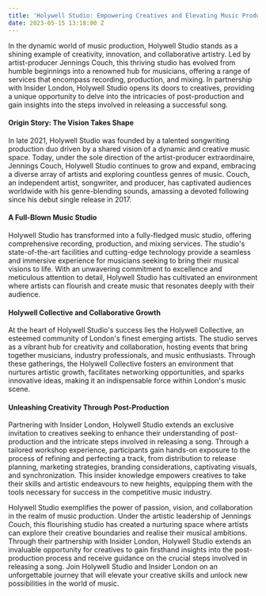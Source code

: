 ```yaml
---
title: 'Holywell Studio: Empowering Creatives and Elevating Music Production'
date: 2023-05-15 13:18:00 Z
---
```


In the dynamic world of music production, Holywell Studio stands as a shining example of creativity, innovation, and collaborative artistry. Led by artist-producer Jennings Couch, this thriving studio has evolved from humble beginnings into a renowned hub for musicians, offering a range of services that encompass recording, production, and mixing. In partnership with Insider London, Holywell Studio opens its doors to creatives, providing a unique opportunity to delve into the intricacies of post-production and gain insights into the steps involved in releasing a successful song.

#### Origin Story: The Vision Takes Shape 

In late 2021, Holywell Studio was founded by a talented songwriting production duo driven by a shared vision of a dynamic and creative music space. Today, under the sole direction of the artist-producer extraordinaire, Jennings Couch, Holywell Studio continues to grow and expand, embracing a diverse array of artists and exploring countless genres of music. Couch, an independent artist, songwriter, and producer, has captivated audiences worldwide with his genre-blending sounds, amassing a devoted following since his debut single release in 2017.

#### A Full-Blown Music Studio 

Holywell Studio has transformed into a fully-fledged music studio, offering comprehensive recording, production, and mixing services. The studio's state-of-the-art facilities and cutting-edge technology provide a seamless and immersive experience for musicians seeking to bring their musical visions to life. With an unwavering commitment to excellence and meticulous attention to detail, Holywell Studio has cultivated an environment where artists can flourish and create music that resonates deeply with their audience.

#### Holywell Collective and Collaborative Growth 

At the heart of Holywell Studio's success lies the Holywell Collective, an esteemed community of London's finest emerging artists. The studio serves as a vibrant hub for creativity and collaboration, hosting events that bring together musicians, industry professionals, and music enthusiasts. Through these gatherings, the Holywell Collective fosters an environment that nurtures artistic growth, facilitates networking opportunities, and sparks innovative ideas, making it an indispensable force within London's music scene.

#### Unleashing Creativity Through Post-Production 

Partnering with Insider London, Holywell Studio extends an exclusive invitation to creatives seeking to enhance their understanding of post-production and the intricate steps involved in releasing a song. Through a tailored workshop experience, participants gain hands-on exposure to the process of refining and perfecting a track, from distribution to release planning, marketing strategies, branding considerations, captivating visuals, and synchronization. This insider knowledge empowers creatives to take their skills and artistic endeavours to new heights, equipping them with the tools necessary for success in the competitive music industry.


Holywell Studio exemplifies the power of passion, vision, and collaboration in the realm of music production. Under the artistic leadership of Jennings Couch, this flourishing studio has created a nurturing space where artists can explore their creative boundaries and realise their musical ambitions. Through their partnership with Insider London, Holywell Studio extends an invaluable opportunity for creatives to gain firsthand insights into the post-production process and receive guidance on the crucial steps involved in releasing a song. Join Holywell Studio and Insider London on an unforgettable journey that will elevate your creative skills and unlock new possibilities in the world of music.